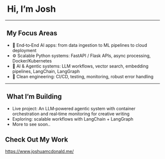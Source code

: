 # ​ Hi, I’m Josh

---

## ​ My Focus Areas

- 🚀 End‑to‑End AI apps: from data ingestion to ML pipelines to cloud deployment  
- ⚙️ Scalable Python systems: FastAPI / Flask APIs, async processing, Docker/Kubernetes  
- 🧠 AI & Agentic systems: LLM workflows, vector search, embedding pipelines, LangChain, LangGraph  
- 🧪 Clean engineering: CI/CD, testing, monitoring, robust error handling  

---

## ​ What I’m Building

- Live project: An LLM‑powered agentic system with container orchestration and real‑time monitoring for creative writing  
- Exploring: scalable workflows with LangChain + LangGraph
- More to see soon..


## Check Out My Work

https://www.joshuamcdonald.me/
